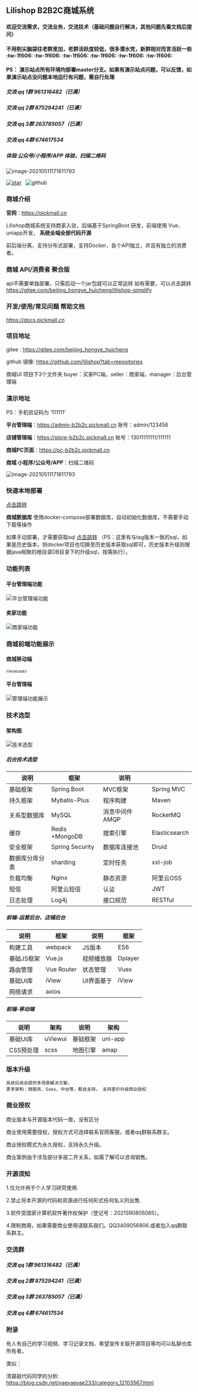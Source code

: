 ## Lilishop B2B2C商城系统

#### 欢迎交流需求，交流业务，交流技术（基础问题自行解决，其他问题先看文档后提问）

#### 不用削尖脑袋往老群里加，老群活跃度较低，很多潜水党，新群相对而言活跃一些 :tw-1f606: :tw-1f606: :tw-1f606: :tw-1f606: :tw-1f606: :tw-1f606: 

#### PS： **演示站点所有环境均部署master分支。如果有演示站点问题，可以反馈，如果演示站点没问题本地运行有问题，需自行处理** 

##### 交流 qq 1群 961316482（已满）
##### 交流 qq 2群 875294241（已满）
##### 交流 qq 3群 263785057（已满）
##### 交流 qq 4群 674617534

##### 体验 公众号/小程序/APP 体验，扫描二维码

![image-20210511171611793](https://pickmall.cn/assets/imgs/h5-qrcode.png)

[![star](https://gitee.com/beijing_hongye_huicheng/lilishop/badge/star.svg?theme=dark)](https://gitee.com/beijing_hongye_huicheng/lilishop/stargazers)
&nbsp;&nbsp;![github](https://img.shields.io/github/stars/hongyehuicheng/lilishop.svg?style=social&logo=#181717)


### 商城介绍
**官网**：https://pickmall.cn

Lilishop商城系统支持商家入驻，后端基于SpringBoot 研发，前端使用 Vue、uniapp开发， **系统全端全部代码开源**

前后端分离，支持分布式部署，支持Docker，各个API独立，并且有独立的消费者。

### 商城 API/消费者 聚合版
api不需要单独部署，只需启动一个jar包就可以正常运转 如有需要，可以点击跳转
https://gitee.com/beijing_hongye_huicheng/lilishop-simplify

### 开发/使用/常见问题 帮助文档

https://docs.pickmall.cn

### 项目地址

gitee : https://gitee.com/beijing_hongye_huicheng

github 镜像: https://github.com/lilishop?tab=repositories

商城UI 项目下3个文件夹 
buyer：买家PC端，seller：商家端，manager：后台管理端


### 演示地址
PS：手机验证码为 ‘111111’

**平台管理端**：https://admin-b2b2c.pickmall.cn 账号：admin/123456

**店铺管理端**：https://store-b2b2c.pickmall.cn 账号：13011111111/111111

**商城PC页面**：https://pc-b2b2c.pickmall.cn

**商城 小程序/公众号/APP**：扫描二维码

![image-20210511171611793](https://pickmall.cn/assets/imgs/h5-qrcode.png)

### 快速本地部署

[点击跳转](https://docs.pickmall.cn/deploy/%E8%BF%90%E8%A1%8C%E7%8E%AF%E5%A2%83%E5%87%86%E5%A4%87.html)

**商城数据库**
使用docker-compose部署数据库，自动初始化数据库，不需要手动下载等操作

如果手动部署，才需要获取sql [点击跳转](https://gitee.com/beijing_hongye_huicheng/docker/tree/master/init/mysql) （PS：这里有与tag版本一致的sql，如果是历史版本，则docker项目也切换至历史版本获取sql即可，历史版本升级则根据java相聚的根目录DB目录下的升级sql，按需执行）。



### 功能列表



#### 平台管理端功能

![平台管理端功能](https://pickmall.cn/assets/imgs/other/managerList1.jpg)



#### 卖家功能

![商家端功能](https://pickmall.cn/assets/imgs/other/storeList.jpg)


### 商城前端功能展示

#### 商城移动端

<img src="https://pickmall.cn/assets/imgs/other/app.gif" alt="移动端功能展示" style="zoom:50%;" />

#### 平台管理端

![管理端功能展示](https://pickmall.cn/assets/imgs/other/manager.gif)


### 技术选型

#### 架构图

![技术选型](https://lili-system.oss-cn-beijing.aliyuncs.com/docs/%E6%9E%B6%E6%9E%84.png)

##### 后台技术选型

| 说明           | 框架            | 说明           |               |
| -------------- | --------------- | -------------- | ------------- |
| 基础框架       | Spring Boot     | MVC框架        | Spring MVC    |
| 持久框架       | Mybatis-Plus    | 程序构建       | Maven         |
| 关系型数据库   | MySQL           | 消息中间件AMQP | RocketMQ      |
| 缓存           | Redis +MongoDB  | 搜索引擎       | Elasticsearch |
| 安全框架       | Spring Security | 数据库连接池   | Druid         |
| 数据库分库分表 | sharding        | 定时任务       | xxl-job       |
| 负载均衡       | Nginx           | 静态资源       | 阿里云OSS     |
| 短信           | 阿里云短信      | 认证           | JWT           |
| 日志处理       | Log4j           | 接口规范       | RESTful       |

##### 前端-运营后台、店铺后台

| 说明       | 框架       | 说明       | 框架    |
| ---------- | ---------- | ---------- | ------- |
| 构建工具   | webpack    | JS版本     | ES6     |
| 基础JS框架 | Vue.js     | 视频播放器 | Dplayer |
| 路由管理   | Vue Router | 状态管理   | Vuex    |
| 基础UI库   | iView      | UI界面基于 | iView   |
| 网络请求   | axios      |            |         |

##### 前端-移动端

| 说明      | 架构    | 说明     | 架构    |
| --------- | ------- | -------- | ------- |
| 基础UI库  | uViewui | 基础框架 | uni-app |
| CSS预处理 | scss    | 地图引擎 | amap    |

### 版本升级

```
系统后续会提供多场景解决方案。
更多架构：微服务、Saas、中台等，都会支持。 支持差价升级商业授权
```

### 商业授权
商业版本与开源版本代码一致，没有区分

商业使用需要授权，授权方式可选择联系官网客服，或者qq群联系群主。

商业授权模式为永久授权，支持永久升级。

商业案例由于涉及部分多层二开关系，如需了解可以咨询销售。


### 开源须知
1.仅允许用于个人学习研究使用.

2.禁止将本开源的代码和资源进行任何形式任何名义的出售.

3.软件受国家计算机软件著作权保护（登记号：2021SR0805085）。

4.限制商用，如果需要商业使用请联系我们。QQ3409056806.或者加入qq群联系群主。



### 交流群

##### 交流 qq 1群 961316482（已满）
##### 交流 qq 2群 875294241（已满）
##### 交流 qq 3群 263785057（已满）
##### 交流 qq 4群 674617534


### 附录
有人有自己的学习视频、学习记录文档、希望宣传关联开源项目等均可以私聊仓库所有者。

类似：

清晨敲代码同学的分析: https://blog.csdn.net/vaevaevae233/category_12103567.html